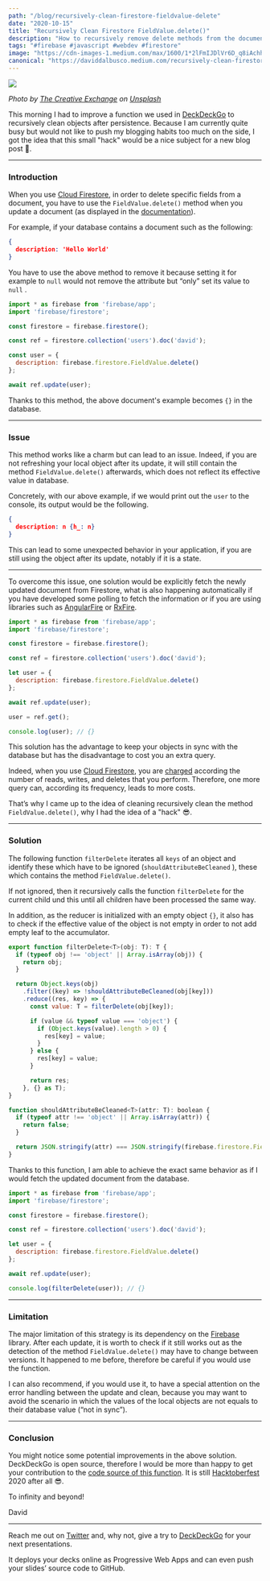 ```yaml
---
path: "/blog/recursively-clean-firestore-fieldvalue-delete"
date: "2020-10-15"
title: "Recursively Clean Firestore FieldValue.delete()"
description: "How to recursively remove delete methods from the document's object you just updated and have in memory."
tags: "#firebase #javascript #webdev #firestore"
image: "https://cdn-images-1.medium.com/max/1600/1*2lFmIJDlVr6D_q8iAchhxw.jpeg"
canonical: "https://daviddalbusco.medium.com/recursively-clean-firestore-fieldvalue-delete-60b7dff00bf4"
---
```


![](https://cdn-images-1.medium.com/max/1600/1*2lFmIJDlVr6D_q8iAchhxw.jpeg)

*Photo by [The Creative Exchange](https://unsplash.com/@thecreative_exchange?utm_source=unsplash&utm_medium=referral&utm_content=creditCopyText) on [Unsplash](https://unsplash.com/?utm_source=unsplash&utm_medium=referral&utm_content=creditCopyText)*

This morning I had to improve a function we used in [DeckDeckGo](https://deckdeckgo.com) to recursively clean objects after persistence. Because I am currently quite busy but would not like to push my blogging habits too much on the side, I got the idea that this small "hack" would be a nice subject for a new blog post 🤗.

*****

### Introduction

When you use [Cloud Firestore](https://firebase.google.com/docs/firestore/), in order to delete specific fields from a document, you have to use the `FieldValue.delete()` method when you update a document (as displayed in the [documentation](https://firebase.google.com/docs/firestore/manage-data/delete-data)).

For example, if your database contains a document such as the following:

```json
{
  description: 'Hello World'
}
```

You have to use the above method to remove it because setting it for example to `null` would not remove the attribute but “only” set its value to `null` .

```javascript
import * as firebase from 'firebase/app';
import 'firebase/firestore';

const firestore = firebase.firestore();

const ref = firestore.collection('users').doc('david');

const user = {
  description: firebase.firestore.FieldValue.delete()
};

await ref.update(user);
```

Thanks to this method, the above document's example becomes `{}` in the database.

*****

### Issue

This method works like a charm but can lead to an issue. Indeed, if you are not refreshing your local object after its update, it will still contain the method `FieldValue.delete()` afterwards, which does not reflect its effective value in database.

Concretely, with our above example, if we would print out the `user` to the console, its output would be the following.

```json
{
  description: n {h_: n}
}
```

This can lead to some unexpected behavior in your application, if you are still using the object after its update, notably if it is a state.

*****

To overcome this issue, one solution would be explicitly fetch the newly updated document from Firestore, what is also happening automatically if you have developed some polling to fetch the information or if you are using libraries such as [AngularFire](https://github.com/angular/angularfire) or [RxFire](https://github.com/firebase/firebase-js-sdk/tree/master/packages/rxfire).

```javascript
import * as firebase from 'firebase/app';
import 'firebase/firestore';

const firestore = firebase.firestore();

const ref = firestore.collection('users').doc('david');

let user = {
  description: firebase.firestore.FieldValue.delete()
};

await ref.update(user);

user = ref.get();

console.log(user); // {}
```

This solution has the advantage to keep your objects in sync with the database but has the disadvantage to cost you an extra query.

Indeed, when you use [Cloud Firestore](https://firebase.google.com/docs/firestore/), you are [charged](https://cloud.google.com/firestore/pricing) according the number of reads, writes, and deletes that you perform. Therefore, one more query can, according its frequency, leads to more costs.

That’s why I came up to the idea of cleaning recursively clean the method `FieldValue.delete()`, why I had the idea of a "hack" 😎.

*****

### Solution

The following function `filterDelete` iterates all `keys` of an object and identify these which have to be ignored (`shouldAttributeBeCleaned` ), these which contains the method `FieldValue.delete()`.

If not ignored, then it recursively calls the function `filterDelete` for the current child und this until all children have been processed the same way.

In addition, as the reducer is initialized with an empty object `{}`, it also has to check if the effective value of the object is not empty in order to not add empty leaf to the accumulator.

```javascript
export function filterDelete<T>(obj: T): T {
  if (typeof obj !== 'object' || Array.isArray(obj)) {
    return obj;
  }

  return Object.keys(obj)
    .filter((key) => !shouldAttributeBeCleaned(obj[key]))
    .reduce((res, key) => {
      const value: T = filterDelete(obj[key]);

      if (value && typeof value === 'object') {
        if (Object.keys(value).length > 0) {
          res[key] = value;
        }
      } else {
        res[key] = value;
      }

      return res;
    }, {} as T);
}

function shouldAttributeBeCleaned<T>(attr: T): boolean {
  if (typeof attr !== 'object' || Array.isArray(attr)) {
    return false;
  }

  return JSON.stringify(attr) === JSON.stringify(firebase.firestore.FieldValue.delete());
}
```

Thanks to this function, I am able to achieve the exact same behavior as if I would fetch the updated document from the database.

```javascript
import * as firebase from 'firebase/app';
import 'firebase/firestore';

const firestore = firebase.firestore();

const ref = firestore.collection('users').doc('david');

let user = {
  description: firebase.firestore.FieldValue.delete()
};

await ref.update(user);

console.log(filterDelete(user)); // {}
```

*****

### Limitation

The major limitation of this strategy is its dependency on the [Firebase](https://github.com/firebase/firebase-js-sdk) library. After each update, it is worth to check if it still works out as the detection of the method `FieldValue.delete()` may have to change between versions. It happened to me before, therefore be careful if you would use the function.

I can also recommend, if you would use it, to have a special attention on the error handling between the update and clean, because you may want to avoid the scenario in which the values of the local objects are not equals to their database value (“not in sync”).

*****

### Conclusion

You might notice some potential improvements in the above solution. DeckDeckGo is open source, therefore I would be more than happy to get your contribution to the [code source of this function](https://github.com/deckgo/deckdeckgo/blob/master/studio/src/app/utils/editor/firestore.utils.tsx). It is still [Hacktoberfest](https://hacktoberfest.digitalocean.com/) 2020 after all 😎.

To infinity and beyond!

David

*****

Reach me out on [Twitter](https://twitter.com/daviddalbusco) and, why not, give a try to [DeckDeckGo](https://deckdeckgo.com/) for your next presentations.

It deploys your decks online as Progressive Web Apps and can even push your slides’ source code to GitHub.
